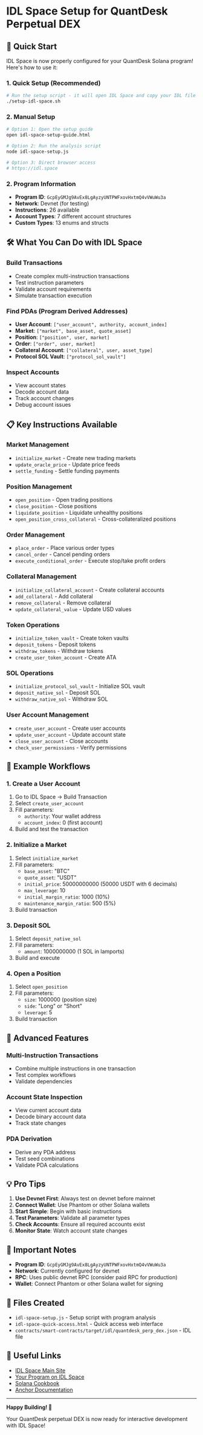 # IDL Space Setup for QuantDesk Perpetual DEX

## 🚀 Quick Start

IDL Space is now properly configured for your QuantDesk Solana program! Here's how to use it:

### 1. Quick Setup (Recommended)
```bash
# Run the setup script - it will open IDL Space and copy your IDL file path
./setup-idl-space.sh
```

### 2. Manual Setup
```bash
# Option 1: Open the setup guide
open idl-space-setup-guide.html

# Option 2: Run the analysis script
node idl-space-setup.js

# Option 3: Direct browser access
# https://idl.space
```

### 2. Program Information
- **Program ID**: `GcpEyGMJg9AvEx8LgAyzyUNTPWFxovHxtmQ4vVWuWu3a`
- **Network**: Devnet (for testing)
- **Instructions**: 26 available
- **Account Types**: 7 different account structures
- **Custom Types**: 13 enums and structs

## 🛠️ What You Can Do with IDL Space

### Build Transactions
- Create complex multi-instruction transactions
- Test instruction parameters
- Validate account requirements
- Simulate transaction execution

### Find PDAs (Program Derived Addresses)
- **User Account**: `["user_account", authority, account_index]`
- **Market**: `["market", base_asset, quote_asset]`
- **Position**: `["position", user, market]`
- **Order**: `["order", user, market]`
- **Collateral Account**: `["collateral", user, asset_type]`
- **Protocol SOL Vault**: `["protocol_sol_vault"]`

### Inspect Accounts
- View account states
- Decode account data
- Track account changes
- Debug account issues

## 📋 Key Instructions Available

### Market Management
- `initialize_market` - Create new trading markets
- `update_oracle_price` - Update price feeds
- `settle_funding` - Settle funding payments

### Position Management
- `open_position` - Open trading positions
- `close_position` - Close positions
- `liquidate_position` - Liquidate unhealthy positions
- `open_position_cross_collateral` - Cross-collateralized positions

### Order Management
- `place_order` - Place various order types
- `cancel_order` - Cancel pending orders
- `execute_conditional_order` - Execute stop/take profit orders

### Collateral Management
- `initialize_collateral_account` - Create collateral accounts
- `add_collateral` - Add collateral
- `remove_collateral` - Remove collateral
- `update_collateral_value` - Update USD values

### Token Operations
- `initialize_token_vault` - Create token vaults
- `deposit_tokens` - Deposit tokens
- `withdraw_tokens` - Withdraw tokens
- `create_user_token_account` - Create ATA

### SOL Operations
- `initialize_protocol_sol_vault` - Initialize SOL vault
- `deposit_native_sol` - Deposit SOL
- `withdraw_native_sol` - Withdraw SOL

### User Account Management
- `create_user_account` - Create user accounts
- `update_user_account` - Update account state
- `close_user_account` - Close accounts
- `check_user_permissions` - Verify permissions

## 🎯 Example Workflows

### 1. Create a User Account
1. Go to IDL Space → Build Transaction
2. Select `create_user_account`
3. Fill parameters:
   - `authority`: Your wallet address
   - `account_index`: 0 (first account)
4. Build and test the transaction

### 2. Initialize a Market
1. Select `initialize_market`
2. Fill parameters:
   - `base_asset`: "BTC"
   - `quote_asset`: "USDT"
   - `initial_price`: 50000000000 (50000 USDT with 6 decimals)
   - `max_leverage`: 10
   - `initial_margin_ratio`: 1000 (10%)
   - `maintenance_margin_ratio`: 500 (5%)
3. Build transaction

### 3. Deposit SOL
1. Select `deposit_native_sol`
2. Fill parameters:
   - `amount`: 1000000000 (1 SOL in lamports)
3. Build and execute

### 4. Open a Position
1. Select `open_position`
2. Fill parameters:
   - `size`: 1000000 (position size)
   - `side`: "Long" or "Short"
   - `leverage`: 5
3. Build transaction

## 🔧 Advanced Features

### Multi-Instruction Transactions
- Combine multiple instructions in one transaction
- Test complex workflows
- Validate dependencies

### Account State Inspection
- View current account data
- Decode binary account data
- Track state changes

### PDA Derivation
- Derive any PDA address
- Test seed combinations
- Validate PDA calculations

## 💡 Pro Tips

1. **Use Devnet First**: Always test on devnet before mainnet
2. **Connect Wallet**: Use Phantom or other Solana wallets
3. **Start Simple**: Begin with basic instructions
4. **Test Parameters**: Validate all parameter types
5. **Check Accounts**: Ensure all required accounts exist
6. **Monitor State**: Watch account state changes

## 🚨 Important Notes

- **Program ID**: `GcpEyGMJg9AvEx8LgAyzyUNTPWFxovHxtmQ4vVWuWu3a`
- **Network**: Currently configured for devnet
- **RPC**: Uses public devnet RPC (consider paid RPC for production)
- **Wallet**: Connect Phantom or other Solana wallet for signing

## 📁 Files Created

- `idl-space-setup.js` - Setup script with program analysis
- `idl-space-quick-access.html` - Quick access web interface
- `contracts/smart-contracts/target/idl/quantdesk_perp_dex.json` - IDL file

## 🔗 Useful Links

- [IDL Space Main Site](https://idl.space)
- [Your Program on IDL Space](https://idl.space/program/GcpEyGMJg9AvEx8LgAyzyUNTPWFxovHxtmQ4vVWuWu3a)
- [Solana Cookbook](https://solanacookbook.com)
- [Anchor Documentation](https://anchor-lang.com)

---

**Happy Building! 🚀**

Your QuantDesk perpetual DEX is now ready for interactive development with IDL Space!
